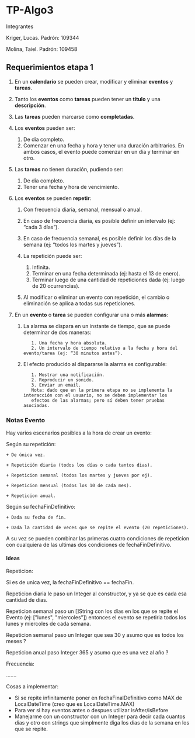 # TP-Algo3

Integrantes
  
Kriger, Lucas. Padrón: 109344

Molina, Taiel. Padrón: 109458

## Requerimientos etapa 1

1. En un **calendario** se pueden crear, modificar y eliminar **eventos** y **tareas**.
2. Tanto los **eventos** como **tareas** pueden tener un **título** y una **descripción**.
3. Las **tareas** pueden marcarse como **completadas**.
4. Los **eventos** pueden ser:
      1. De día completo.
      2. Comenzar en una fecha y hora y tener una duración arbitrarios.
      En ambos casos, el evento puede comenzar en un día y terminar en otro.

5. Las **tareas** no tienen duración, pudiendo ser:
      1. De día completo.
      2. Tener una fecha y hora de vencimiento.
6. Los **eventos** se pueden **repetir**:
      1. Con frecuencia diaria, semanal, mensual o anual.
      2. En caso de frecuencia diaria, es posible definir un intervalo (ej: “cada 3 días”).
      3. En caso de frecuencia semanal, es posible definir los días de la semana (ej: “todos los martes y jueves”).
      4. La repetición puede ser:
         1. Infinita.
         2. Terminar en una fecha determinada (ej: hasta el 13 de enero).
         3. Terminar luego de una cantidad de repeticiones dada (ej: luego de 20 ocurrencias).
            
      5. Al modificar o eliminar un evento con repetición, el cambio o eliminación se aplica a todas sus repeticiones.
7. En un **evento** o **tarea** se pueden configurar una o más **alarmas**:
      1. La alarma se dispara en un instante de tiempo, que se puede determinar de dos maneras:

                1. Una fecha y hora absoluta.
                2. Un intervalo de tiempo relativo a la fecha y hora del evento/tarea (ej: “30 minutos antes”).
      2. El efecto producido al dispararse la alarma es configurable:

                1. Mostrar una notificación.
                2. Reproducir un sonido.
                3. Enviar un email.
                Nota: dado que en la primera etapa no se implementa la interacción con el usuario, no se deben implementar los 
                efectos de las alarmas; pero sí deben tener pruebas asociadas.
                
                
### Notas Evento

Hay varios escenarios posibles a la hora de crear un evento:

Según su repetición:

    + De única vez.
    
    + Repetición diaria (todos los días o cada tantos dias).
    
    + Repeticion semanal (todos los martes y jueves por ej).
    
    + Repeticion mensual (todos los 10 de cada mes).
    
    + Repeticion anual.

Según su fechaFinDefinitivo:

    + Dada su fecha de fin.
    
    + Dada la cantidad de veces que se repite el evento (20 repeticiones).
    
A su vez se pueden combinar las primeras cuatro condiciones de repeticion con cualquiera de las ultimas dos condiciones de fechaFinDefinitivo.

#### Ideas

Repeticion:


Si es de unica vez, la fechaFinDefinitivo == fechaFin.

Repeticion diaria le paso un Integer al constructor, y ya se que es cada esa cantidad de dias.

Repeticion semanal paso un []String con los días en los que se repite el Evento (ej: ["lunes", "miercoles"]) entonces el evento se repetiria todos los lunes y miercoles de cada semana.

Repeticion semanal paso un Integer que sea 30 y asumo que es todos los meses ?

Repeticion anual paso Integer 365 y asumo que es una vez al año ? 


Frecuencia:

.......


Cosas a implementar:

- Si se repite infinitamente poner en fechaFinalDefinitivo como MAX de LocalDateTime (creo que es LocalDateTime.MAX)
- Para ver si hay eventos antes o despues utilizar isAfter/isBefore
- Manejarme con un constructor con un Integer para decir cada cuantos dias y otro con strings que simplmente diga
  los dias de la semana en los que se repite.
